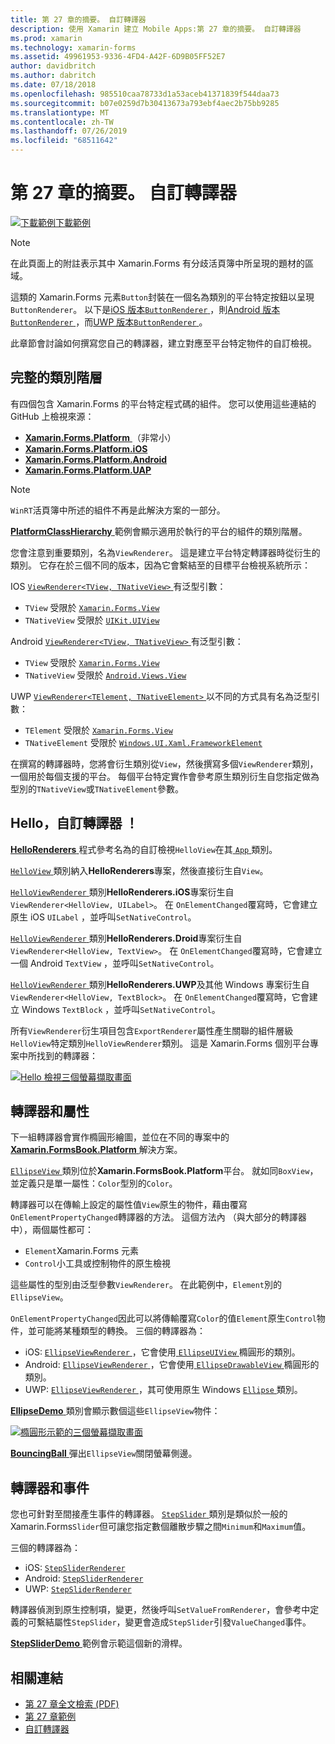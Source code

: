```yaml
---
title: 第 27 章的摘要。 自訂轉譯器
description: 使用 Xamarin 建立 Mobile Apps:第 27 章的摘要。 自訂轉譯器
ms.prod: xamarin
ms.technology: xamarin-forms
ms.assetid: 49961953-9336-4FD4-A42F-6D9B05FF52E7
author: davidbritch
ms.author: dabritch
ms.date: 07/18/2018
ms.openlocfilehash: 985510caa78733d1a53aceb41371839f544daa73
ms.sourcegitcommit: b07e0259d7b30413673a793ebf4aec2b75bb9285
ms.translationtype: MT
ms.contentlocale: zh-TW
ms.lasthandoff: 07/26/2019
ms.locfileid: "68511642"
---
```

# <a name="summary-of-chapter-27-custom-renderers"></a>第 27 章的摘要。 自訂轉譯器

[![下載範例](~/media/shared/download.png)下載範例](https://github.com/xamarin/xamarin-forms-book-samples/tree/master/Chapter27)

> [!NOTE] 
> 在此頁面上的附註表示其中 Xamarin.Forms 有分歧活頁簿中所呈現的題材的區域。

這類的 Xamarin.Forms 元素`Button`封裝在一個名為類別的平台特定按鈕以呈現`ButtonRenderer`。  以下是[iOS 版本`ButtonRenderer` ](https://github.com/xamarin/Xamarin.Forms/blob/master/Xamarin.Forms.Platform.iOS/Renderers/ButtonRenderer.cs)，則[Android 版本`ButtonRenderer` ](https://github.com/xamarin/Xamarin.Forms/blob/master/Xamarin.Forms.Platform.Android/Renderers/ButtonRenderer.cs)，而[UWP 版本`ButtonRenderer` ](https://github.com/xamarin/Xamarin.Forms/blob/master/Xamarin.Forms.Platform.UAP/ButtonRenderer.cs)。

此章節會討論如何撰寫您自己的轉譯器，建立對應至平台特定物件的自訂檢視。

## <a name="the-complete-class-hierarchy"></a>完整的類別階層

有四個包含 Xamarin.Forms 的平台特定程式碼的組件。
您可以使用這些連結的 GitHub 上檢視來源：

- [**Xamarin.Forms.Platform** ](https://github.com/xamarin/Xamarin.Forms/tree/master/Xamarin.Forms.Platform) （非常小）
- [**Xamarin.Forms.Platform.iOS**](https://github.com/xamarin/Xamarin.Forms/tree/master/Xamarin.Forms.Platform.iOS)
- [**Xamarin.Forms.Platform.Android**](https://github.com/xamarin/Xamarin.Forms/tree/master/Xamarin.Forms.Platform.Android)
- [**Xamarin.Forms.Platform.UAP**](https://github.com/xamarin/Xamarin.Forms/tree/master/Xamarin.Forms.Platform.UAP)

> [!NOTE]
> `WinRT`活頁簿中所述的組件不再是此解決方案的一部分。 

[ **PlatformClassHierarchy** ](https://github.com/xamarin/xamarin-forms-book-samples/tree/master/Chapter27/PlatformClassHierarchy)範例會顯示適用於執行的平台的組件的類別階層。

您會注意到重要類別，名為`ViewRenderer`。 這是建立平台特定轉譯器時從衍生的類別。 它存在於三個不同的版本，因為它會繫結至的目標平台檢視系統所示：

IOS [ `ViewRenderer<TView, TNativeView>` ](https://github.com/xamarin/Xamarin.Forms/blob/master/Xamarin.Forms.Platform.iOS/ViewRenderer.cs#L25)有泛型引數：

- `TView` 受限於 [`Xamarin.Forms.View`](xref:Xamarin.Forms.View)
- `TNativeView` 受限於 [`UIKit.UIView`](xref:UIKit.UIView)

Android [ `ViewRenderer<TView, TNativeView>` ](https://github.com/xamarin/Xamarin.Forms/blob/master/Xamarin.Forms.Platform.Android/ViewRenderer.cs#L17)有泛型引數：

- `TView` 受限於 [`Xamarin.Forms.View`](xref:Xamarin.Forms.View)
- `TNativeView` 受限於 [`Android.Views.View`](xref:Android.Views.View)

UWP [ `ViewRenderer<TElement, TNativeElement>` ](https://github.com/xamarin/Xamarin.Forms/blob/master/Xamarin.Forms.Platform.UAP/ViewRenderer.cs#L6)以不同的方式具有名為泛型引數：

- `TElement` 受限於 [`Xamarin.Forms.View`](xref:Xamarin.Forms.View)
- `TNativeElement` 受限於 [`Windows.UI.Xaml.FrameworkElement`](/uwp/api/Windows.UI.Xaml.FrameworkElement)

在撰寫的轉譯器時，您將會衍生類別從`View`，然後撰寫多個`ViewRenderer`類別，一個用於每個支援的平台。 每個平台特定實作會參考原生類別衍生自您指定做為型別的`TNativeView`或`TNativeElement`參數。

## <a name="hello-custom-renderers"></a>Hello，自訂轉譯器 ！

[ **HelloRenderers** ](https://github.com/xamarin/xamarin-forms-book-samples/tree/master/Chapter27/HelloRenderers)程式參考名為的自訂檢視`HelloView`在其[ `App` ](https://github.com/xamarin/xamarin-forms-book-samples/blob/master/Chapter27/HelloRenderers/HelloRenderers/HelloRenderers/App.cs)類別。

[ `HelloView` ](https://github.com/xamarin/xamarin-forms-book-samples/blob/master/Chapter27/HelloRenderers/HelloRenderers/HelloRenderers/HelloView.cs)類別納入**HelloRenderers**專案，然後直接衍生自`View`。

[ `HelloViewRenderer` ](https://github.com/xamarin/xamarin-forms-book-samples/blob/master/Chapter27/HelloRenderers/HelloRenderers/HelloRenderers.iOS/HelloViewRenderer.cs)類別**HelloRenderers.iOS**專案衍生自`ViewRenderer<HelloView, UILabel>`。 在 `OnElementChanged`覆寫時，它會建立原生 iOS `UILabel` ，並呼叫`SetNativeControl`。

[ `HelloViewRenderer` ](https://github.com/xamarin/xamarin-forms-book-samples/blob/master/Chapter27/HelloRenderers/HelloRenderers/HelloRenderers.Droid/HelloViewRenderer.cs)類別**HelloRenderers.Droid**專案衍生自`ViewRenderer<HelloView, TextView>`。 在 `OnElementChanged`覆寫時，它會建立一個 Android `TextView` ，並呼叫`SetNativeControl`。

[ `HelloViewRenderer` ](https://github.com/xamarin/xamarin-forms-book-samples/blob/master/Chapter27/HelloRenderers/HelloRenderers/HelloRenderers.UWP/HelloViewRenderer.cs)類別**HelloRenderers.UWP**及其他 Windows 專案衍生自`ViewRenderer<HelloView, TextBlock>`。 在 `OnElementChanged`覆寫時，它會建立 Windows `TextBlock` ，並呼叫`SetNativeControl`。

所有`ViewRenderer`衍生項目包含`ExportRenderer`屬性產生關聯的組件層級`HelloView`特定類別`HelloViewRenderer`類別。 這是 Xamarin.Forms 個別平台專案中所找到的轉譯器：

[![Hello 檢視三個螢幕擷取畫面](images/ch27fg02-small.png "自訂轉譯器")](images/ch27fg02-large.png#lightbox "自訂轉譯器")

## <a name="renderers-and-properties"></a>轉譯器和屬性

下一組轉譯器會實作橢圓形繪圖，並位在不同的專案中的[ **Xamarin.FormsBook.Platform** ](https://github.com/xamarin/xamarin-forms-book-samples/tree/master/Libraries/Xamarin.FormsBook.Platform)解決方案。

[ `EllipseView` ](https://github.com/xamarin/xamarin-forms-book-samples/blob/master/Libraries/Xamarin.FormsBook.Platform/Xamarin.FormsBook.Platform/EllipseView.cs)類別位於**Xamarin.FormsBook.Platform**平台。 就如同`BoxView`，並定義只是單一屬性：`Color`型別的`Color`。

轉譯器可以在傳輸上設定的屬性值`View`原生的物件，藉由覆寫`OnElementPropertyChanged`轉譯器的方法。 這個方法內 （與大部分的轉譯器中），兩個屬性都可：

- `Element`Xamarin.Forms 元素
- `Control`小工具或控制物件的原生檢視

這些屬性的型別由泛型參數`ViewRenderer`。 在此範例中，`Element`別的`EllipseView`。

`OnElementPropertyChanged`因此可以將傳輸覆寫`Color`的值`Element`原生`Control`物件，並可能將某種類型的轉換。 三個的轉譯器為：

- iOS: [ `EllipseViewRenderer` ](https://github.com/xamarin/xamarin-forms-book-samples/blob/master/Libraries/Xamarin.FormsBook.Platform/Xamarin.FormsBook.Platform.iOS/EllipseViewRenderer.cs)，它會使用[ `EllipseUIView` ](https://github.com/xamarin/xamarin-forms-book-samples/blob/master/Libraries/Xamarin.FormsBook.Platform/Xamarin.FormsBook.Platform.iOS/EllipseUIView.cs)橢圓形的類別。
- Android: [ `EllipseViewRenderer` ](https://github.com/xamarin/xamarin-forms-book-samples/blob/master/Libraries/Xamarin.FormsBook.Platform/Xamarin.FormsBook.Platform.Android/EllipseViewRenderer.cs)，它會使用[ `EllipseDrawableView` ](https://github.com/xamarin/xamarin-forms-book-samples/blob/master/Libraries/Xamarin.FormsBook.Platform/Xamarin.FormsBook.Platform.Android/EllipseDrawableView.cs)橢圓形的類別。
- UWP: [ `EllipseViewRenderer` ](https://github.com/xamarin/xamarin-forms-book-samples/blob/master/Libraries/Xamarin.FormsBook.Platform/Xamarin.FormsBook.Platform.WinRT/EllipseViewRenderer.cs)，其可使用原生 Windows [ `Ellipse` ](/uwp/api/Windows.UI.Xaml.Shapes.Ellipse)類別。

[ **EllipseDemo** ](https://github.com/xamarin/xamarin-forms-book-samples/tree/master/Chapter27/EllipseDemo)類別會顯示數個這些`EllipseView`物件：

[![橢圓形示範的三個螢幕擷取畫面](images/ch27fg03-small.png "EllipseView 自訂轉譯器")](images/ch27fg03-large.png#lightbox "EllipseView 自訂轉譯器")

[ **BouncingBall** ](https://github.com/xamarin/xamarin-forms-book-samples/tree/master/Chapter27/BouncingBall)彈出`EllipseView`關閉螢幕側邊。

## <a name="renderers-and-events"></a>轉譯器和事件

您也可針對至間接產生事件的轉譯器。 [ `StepSlider` ](https://github.com/xamarin/xamarin-forms-book-samples/blob/master/Libraries/Xamarin.FormsBook.Platform/Xamarin.FormsBook.Platform/StepSlider.cs)類別是類似於一般的 Xamarin.Forms`Slider`但可讓您指定數個離散步驟之間`Minimum`和`Maximum`值。

三個的轉譯器為：

- iOS: [`StepSliderRenderer`](https://github.com/xamarin/xamarin-forms-book-samples/blob/master/Libraries/Xamarin.FormsBook.Platform/Xamarin.FormsBook.Platform.iOS/StepSliderRenderer.cs)
- Android: [`StepSliderRenderer`](https://github.com/xamarin/xamarin-forms-book-samples/blob/master/Libraries/Xamarin.FormsBook.Platform/Xamarin.FormsBook.Platform.Android/StepSliderRenderer.cs)
- UWP: [`StepSliderRenderer`](https://github.com/xamarin/xamarin-forms-book-samples/blob/master/Libraries/Xamarin.FormsBook.Platform/Xamarin.FormsBook.Platform.WinRT/StepSliderRenderer.cs)

轉譯器偵測到原生控制項，變更，然後呼叫`SetValueFromRenderer`，會參考中定義的可繫結屬性`StepSlider`，變更會造成`StepSlider`引發`ValueChanged`事件。

[ **StepSliderDemo** ](https://github.com/xamarin/xamarin-forms-book-samples/tree/master/Chapter27/StepSliderDemo)範例會示範這個新的滑桿。



## <a name="related-links"></a>相關連結

- [第 27 章全文檢索 (PDF)](https://download.xamarin.com/developer/xamarin-forms-book/XamarinFormsBook-Ch27-Apr2016.pdf)
- [第 27 章範例](https://github.com/xamarin/xamarin-forms-book-samples/tree/master/Chapter27)
- [自訂轉譯器](~/xamarin-forms/app-fundamentals/custom-renderer/index.md)
